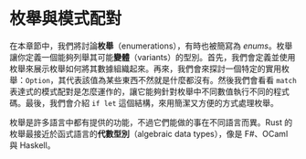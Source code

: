 # 枚舉與模式配對

在本章節中，我們將討論**枚舉**（enumerations），有時也被簡寫為 *enums*。枚舉讓你定義一個能夠列舉其可能**變體**（variants）的型別。首先，我們會定義並使用枚舉來展示枚舉如何將其數據組織起來。再來，我們會來探討一個特定的實用枚舉：`Option`，其代表該值為某些東西不然就是什麼都沒有。然後我們會看看 `match` 表達式的模式配對是怎麼運作的，讓它能夠針對枚舉中不同數值執行不同的程式碼。最後，我們會介紹 `if let` 這個結構，來用簡潔又方便的方式處理枚舉。

枚舉是許多語言中都有提供的功能，不過它們能做的事在不同語言而異。Rust 的枚舉最接近於函式語言的**代數型別**（algebraic data types），像是 F#、OCaml 與 Haskell。
